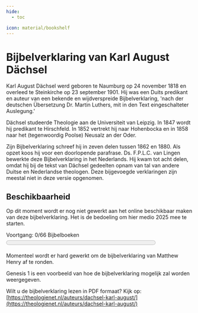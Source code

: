 ```yaml
---
hide:
  - toc

icon: material/bookshelf
---
```


# Bijbelverklaring van Karl August Dächsel

Karl August Dächsel werd geboren te Naumburg op 24 november 1818 en overleed te Steinkirche op 23 september 1901. Hij was een Duits predikant en auteur van een bekende en wijdverspreide Bijbelverklaring, 'nach der deutschen Übersetzung Dr. Martin Luthers, mit in den Text eingeschalteter Auslegung.'

Dächsel studeerde Theologie aan de Universiteit van Leipzig. In 1847 wordt hij predikant te Hirschfeld. In 1852 vertrekt hij naar Hohenbocka en in 1858 naar het (tegenwoordig Poolse) Neusalz an der Oder.

Zijn Bijbelverklaring schreef hij in zeven delen tussen 1862 en 1880. Als opzet koos hij voor een doorlopende parafrase. Ds. F.P.L.C. van Lingen bewerkte deze Bijbelverklaring in het Nederlands. Hij kwam tot acht delen, omdat hij bij de tekst van Dächsel gedeelten opnam van tal van andere Duitse en Nederlandse theologen. Deze bijgevoegde verklaringen zijn meestal niet in deze versie opgenomen. 

## Beschikbaarheid

Op dit moment wordt er nog niet gewerkt aan het online beschikbaar maken van deze bijbelverklaring. Het is de bedoeling om hier medio 2025 mee te starten.

<label for="file">Voortgang: 0/66 Bijbelboeken</label><progress id="file" value="0" max="66" style="width:80%; height:25px;"></progress>

Momenteel wordt er hard gewerkt om de bijbelverklaring van Matthew Henry af te ronden. 

Genesis 1 is een voorbeeld van hoe de bijbelverklaring mogelijk zal worden weergegeven.

Wilt u de bijbelverklaring lezen in PDF formaat? Kijk op: [https://theologienet.nl/auteurs/dachsel-karl-august/](https://theologienet.nl/auteurs/dachsel-karl-august/) 